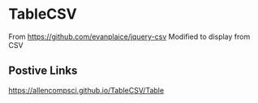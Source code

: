 # TableCSV
From   https://github.com/evanplaice/jquery-csv    Modified to display from CSV


## Postive Links

https://allencompsci.github.io/TableCSV/Table
